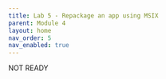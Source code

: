 ```yaml
---
title: Lab 5 - Repackage an app using MSIX
parent: Module 4
layout: home
nav_order: 5
nav_enabled: true
---
```



NOT READY